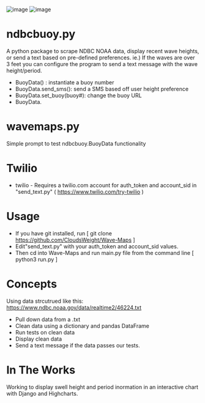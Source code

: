 ![image](https://raw.githubusercontent.com/CloudsWeight/wavemaps/main/wavemaps.png)
![image](https://user-images.githubusercontent.com/22231598/144370659-4d961def-1f48-400e-9d4e-16fdec80a194.png)

# ndbcbuoy.py
A python package to scrape NDBC NOAA data, display recent wave heights, or send a text based on pre-defined preferences.  ie.) If the waves are over 3 feet you can configure the program to send a text message with the wave height/period.  
* BuoyData() : instantiate a buoy number 
* BuoyData.send_sms(): send a SMS based off user height preference
* BuoyData.set_buoy(buoy#): change the buoy URL
* BuoyData.


# wavemaps.py
Simple prompt to test ndbcbuoy.BuoyData functionality 

# Twilio
* twilio - Requires a twilio.com account for auth_token and account_sid in "send_text.py" ( https://www.twilio.com/try-twilio )


# Usage
* If you have git installed, run [ git clone https://github.com/CloudsWeight/Wave-Maps ]
* Edit"send_text.py" with your auth_token and account_sid values.
* Then cd into Wave-Maps and run main.py file from the command line [ python3 run.py ]

# Concepts
Using data strcutrued like this: https://www.ndbc.noaa.gov/data/realtime2/46224.txt
* Pull down data from a .txt  
* Clean data using a dictionary and pandas DataFrame 
* Run tests on clean data
* Display clean data
* Send a text message if the data passes our tests.  

# In The Works
Working to display swell height and period inormation in an interactive chart with Django and Highcharts.


